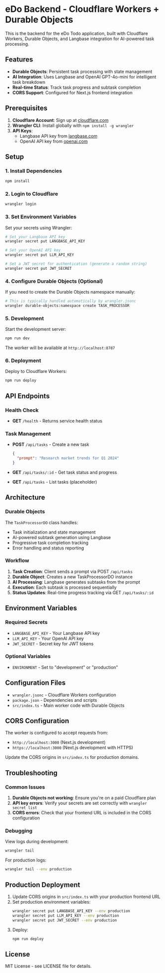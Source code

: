 # eDo Backend - Cloudflare Workers + Durable Objects

This is the backend for the eDo Todo application, built with Cloudflare Workers, Durable Objects, and Langbase integration for AI-powered task processing.

## Features

- **Durable Objects**: Persistent task processing with state management
- **AI Integration**: Uses Langbase and OpenAI GPT-4o-mini for intelligent task breakdown
- **Real-time Status**: Track task progress and subtask completion
- **CORS Support**: Configured for Next.js frontend integration

## Prerequisites

1. **Cloudflare Account**: Sign up at [cloudflare.com](https://cloudflare.com)
2. **Wrangler CLI**: Install globally with `npm install -g wrangler`
3. **API Keys**: 
   - Langbase API key from [langbase.com](https://langbase.com)
   - OpenAI API key from [openai.com](https://openai.com)

## Setup

### 1. Install Dependencies

```bash
npm install
```

### 2. Login to Cloudflare

```bash
wrangler login
```

### 3. Set Environment Variables

Set your secrets using Wrangler:

```bash
# Set your Langbase API key
wrangler secret put LANGBASE_API_KEY

# Set your OpenAI API key  
wrangler secret put LLM_API_KEY

# Set a JWT secret for authentication (generate a random string)
wrangler secret put JWT_SECRET
```

### 4. Configure Durable Objects (Optional)

If you need to create the Durable Objects namespace manually:

```bash
# This is typically handled automatically by wrangler.jsonc
wrangler durable-objects:namespace create TASK_PROCESSOR
```

### 5. Development

Start the development server:

```bash
npm run dev
```

The worker will be available at `http://localhost:8787`

### 6. Deployment

Deploy to Cloudflare Workers:

```bash
npm run deploy
```

## API Endpoints

### Health Check
- **GET** `/health` - Returns service health status

### Task Management
- **POST** `/api/tasks` - Create a new task
  ```json
  {
    "prompt": "Research market trends for Q1 2024"
  }
  ```

- **GET** `/api/tasks/:id` - Get task status and progress
- **GET** `/api/tasks` - List tasks (placeholder)

## Architecture

### Durable Objects

The `TaskProcessorDO` class handles:
- Task initialization and state management
- AI-powered subtask generation using Langbase
- Progressive task completion tracking
- Error handling and status reporting

### Workflow

1. **Task Creation**: Client sends a prompt via POST `/api/tasks`
2. **Durable Object**: Creates a new TaskProcessorDO instance
3. **AI Processing**: Langbase generates subtasks from the prompt
4. **Execution**: Each subtask is processed sequentially
5. **Status Updates**: Real-time progress tracking via GET `/api/tasks/:id`

## Environment Variables

### Required Secrets
- `LANGBASE_API_KEY` - Your Langbase API key
- `LLM_API_KEY` - Your OpenAI API key
- `JWT_SECRET` - Secret key for JWT tokens

### Optional Variables
- `ENVIRONMENT` - Set to "development" or "production"

## Configuration Files

- `wrangler.jsonc` - Cloudflare Workers configuration
- `package.json` - Dependencies and scripts
- `src/index.ts` - Main worker code with Durable Objects

## CORS Configuration

The worker is configured to accept requests from:
- `http://localhost:3000` (Next.js development)
- `https://localhost:3000` (Next.js development with HTTPS)

Update the CORS origins in `src/index.ts` for production domains.

## Troubleshooting

### Common Issues

1. **Durable Objects not working**: Ensure you're on a paid Cloudflare plan
2. **API key errors**: Verify your secrets are set correctly with `wrangler secret list`
3. **CORS errors**: Check that your frontend URL is included in the CORS configuration

### Debugging

View logs during development:
```bash
wrangler tail
```

For production logs:
```bash
wrangler tail --env production
```

## Production Deployment

1. Update CORS origins in `src/index.ts` with your production frontend URL
2. Set production environment variables:
   ```bash
   wrangler secret put LANGBASE_API_KEY --env production
   wrangler secret put LLM_API_KEY --env production
   wrangler secret put JWT_SECRET --env production
   ```
3. Deploy:
   ```bash
   npm run deploy
   ```

## License

MIT License - see LICENSE file for details.
